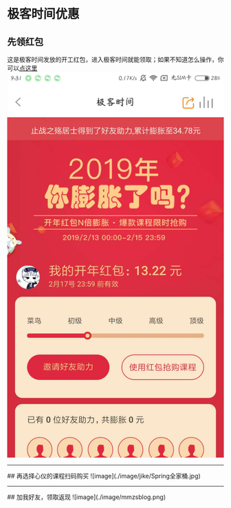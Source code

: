 # 极客时间优惠

## 先领红包 
这是极客时间发放的开工红包，进入极客时间就能领取；如果不知道怎么操作，你可以[点这里](https://promo.geekbang.org/activity/newyear-red-envelope/7pPEI94x6QLtHnx1DBJwt1pVCZX67eFw3_mBijGE530)
<br>
![image](./image/jike/红包.jpg)

<hr>
## 再选择心仪的课程扫码购买
![image](./image/jike/Spring全家桶.jpg)



<hr>
## 加我好友，领取返现
![image](./image/mmzsblog.png)